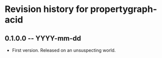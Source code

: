 # Revision history for propertygraph-acid

## 0.1.0.0 -- YYYY-mm-dd

* First version. Released on an unsuspecting world.
